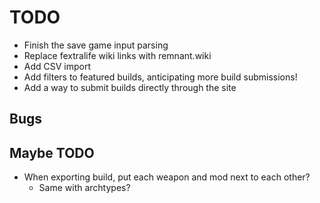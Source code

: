# TODO

- Finish the save game input parsing
- Replace fextralife wiki links with remnant.wiki
- Add CSV import
- Add filters to featured builds, anticipating more build submissions!
- Add a way to submit builds directly through the site

## Bugs

## Maybe TODO

- When exporting build, put each weapon and mod next to each other?
  - Same with archtypes?

